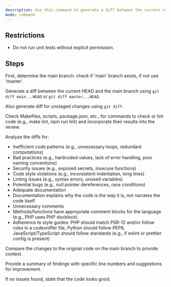 ```yaml
---
description: Use this command to generate a diff between the current repository state and the main branch (master if main doesn't exist), then review the changes for inefficient and bad practice code.
mode: command
---
```


## Restrictions
- Do not run unit tests without explicit permission.

## Steps
First, determine the main branch: check if 'main' branch exists, if not use 'master'.

Generate a diff between the current HEAD and the main branch using `git diff main...HEAD` or `git diff master...HEAD`.

Also generate diff for unstaged changes using `git diff`.

Check Makefiles, scripts, package.json, etc., for commands to check or lint code (e.g., make lint, npm run lint) and incorporate their results into the review.

Analyze the diffs for:
- Inefficient code patterns (e.g., unnecessary loops, redundant computations)
- Bad practices (e.g., hardcoded values, lack of error handling, poor naming conventions)
- Security issues (e.g., exposed secrets, insecure functions)
- Code style violations (e.g., inconsistent indentation, long lines)
- Linting issues (e.g., syntax errors, unused variables)
- Potential bugs (e.g., null pointer dereferences, race conditions)
- Adequate documentation
- Documentation explains why the code is the way it is, not narrates the code itself
- Unnecessary comments
- Methods/functions have appropriate comment blocks for the language (e.g., PHP uses PHP docblock)
- Adherence to style guides: PHP should match PSR-12 and/or follow rules in a codesniffer file, Python should follow PEP8, JavaScript/TypeScript should follow standards (e.g., if eslint or prettier config is present)

Compare the changes to the original code on the main branch to provide context.

Provide a summary of findings with specific line numbers and suggestions for improvement.

If no issues found, state that the code looks good.